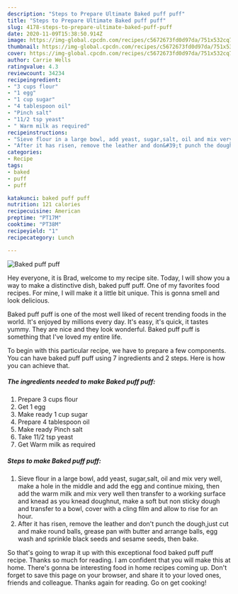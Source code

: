 ```yaml
---
description: "Steps to Prepare Ultimate Baked puff puff"
title: "Steps to Prepare Ultimate Baked puff puff"
slug: 4178-steps-to-prepare-ultimate-baked-puff-puff
date: 2020-11-09T15:38:50.914Z
image: https://img-global.cpcdn.com/recipes/c5672673fd0d97da/751x532cq70/baked-puff-puff-recipe-main-photo.jpg
thumbnail: https://img-global.cpcdn.com/recipes/c5672673fd0d97da/751x532cq70/baked-puff-puff-recipe-main-photo.jpg
cover: https://img-global.cpcdn.com/recipes/c5672673fd0d97da/751x532cq70/baked-puff-puff-recipe-main-photo.jpg
author: Carrie Wells
ratingvalue: 4.3
reviewcount: 34234
recipeingredient:
- "3 cups flour"
- "1 egg"
- "1 cup sugar"
- "4 tablespoon oil"
- "Pinch salt"
- "11/2 tsp yeast"
- " Warm milk as required"
recipeinstructions:
- "Sieve flour in a large bowl, add yeast, sugar,salt, oil and mix very well, make a hole in the middle and add the egg and continue mixing, then add the warm milk and mix very well then transfer to a working surface and knead as you knead doughnut, make a soft but non sticky dough and transfer to a bowl, cover with a cling film and allow to rise for an hour."
- "After it has risen, remove the leather and don&#39;t punch the dough,just cut and make round balls, grease pan with butter and arrange balls, egg wash and sprinkle black seeds and sesame seeds, then bake."
categories:
- Recipe
tags:
- baked
- puff
- puff

katakunci: baked puff puff 
nutrition: 121 calories
recipecuisine: American
preptime: "PT17M"
cooktime: "PT38M"
recipeyield: "1"
recipecategory: Lunch

---
```



![Baked puff puff](https://img-global.cpcdn.com/recipes/c5672673fd0d97da/751x532cq70/baked-puff-puff-recipe-main-photo.jpg)

Hey everyone, it is Brad, welcome to my recipe site. Today, I will show you a way to make a distinctive dish, baked puff puff. One of my favorites food recipes. For mine, I will make it a little bit unique. This is gonna smell and look delicious.

Baked puff puff is one of the most well liked of recent trending foods in the world. It's enjoyed by millions every day. It's easy, it's quick, it tastes yummy. They are nice and they look wonderful. Baked puff puff is something that I've loved my entire life.




To begin with this particular recipe, we have to prepare a few components. You can have baked puff puff using 7 ingredients and 2 steps. Here is how you can achieve that.

<!--inarticleads1-->

##### The ingredients needed to make Baked puff puff:

1. Prepare 3 cups flour
1. Get 1 egg
1. Make ready 1 cup sugar
1. Prepare 4 tablespoon oil
1. Make ready Pinch salt
1. Take 11/2 tsp yeast
1. Get  Warm milk as required




<!--inarticleads2-->

##### Steps to make Baked puff puff:

1. Sieve flour in a large bowl, add yeast, sugar,salt, oil and mix very well, make a hole in the middle and add the egg and continue mixing, then add the warm milk and mix very well then transfer to a working surface and knead as you knead doughnut, make a soft but non sticky dough and transfer to a bowl, cover with a cling film and allow to rise for an hour.
1. After it has risen, remove the leather and don&#39;t punch the dough,just cut and make round balls, grease pan with butter and arrange balls, egg wash and sprinkle black seeds and sesame seeds, then bake.




So that's going to wrap it up with this exceptional food baked puff puff recipe. Thanks so much for reading. I am confident that you will make this at home. There's gonna be interesting food in home recipes coming up. Don't forget to save this page on your browser, and share it to your loved ones, friends and colleague. Thanks again for reading. Go on get cooking!
